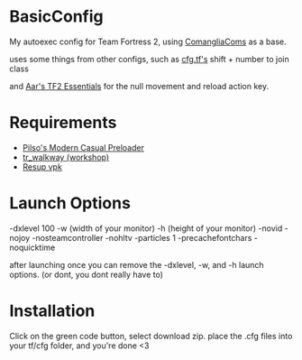 # BasicConfig
My autoexec config for Team Fortress 2, using [ComangliaComs](https://github.com/Comanglia/ComangliaComs) as a base.

uses some things from other configs, such as [cfg.tf's](https://cfg.tf/) shift + number to join class 

and [Aar's TF2 Essentials](https://aarmastah.xyz/misc/tf2e/) for the null movement and reload action key.

# Requirements
- [Pilso's Modern Casual Preloader](https://gamebanana.com/wips/79779)
- [tr_walkway (workshop)](https://steamcommunity.com/sharedfiles/filedetails/?id=606778917)
- [Resup vpk](https://github.com/jooonior/tf2-loadouts-script)

# Launch Options
-dxlevel 100 -w (width of your monitor) -h (height of your monitor) -novid -nojoy -nosteamcontroller -nohltv -particles 1 -precachefontchars -noquicktime

after launching once you can remove the -dxlevel, -w, and -h launch options. (or dont, you dont really have to)

# Installation
Click on the green code button, select download zip.
place the .cfg files into your tf/cfg folder, and you're done <3
